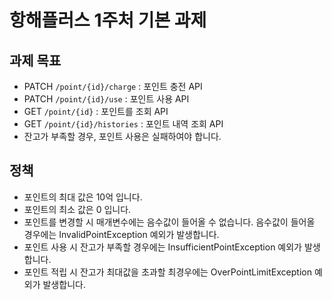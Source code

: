 # 항해플러스 1주처 기본 과제

## 과제 목표
- PATCH `/point/{id}/charge` : 포인트 충전 API
- PATCH `/point/{id}/use` : 포인트 사용 API
- GET `/point/{id}` : 포인트를 조회 API
- GET `/point/{id}/histories` : 포인트 내역 조회 API
- 잔고가 부족할 경우, 포인트 사용은 실패하여야 합니다.

## 정책
- 포인트의 최대 값은 10억 입니다.
- 포인트의 최소 값은 0 입니다.
- 포인트를 변경할 시 매개변수에는 음수값이 들어올 수 없습니다. 음수값이 들어올 경우에는 InvalidPointException 예외가 발생합니다.
- 포인트 사용 시 잔고가 부족할 경우에는 InsufficientPointException 예외가 발생합니다.
- 포인트 적립 시 잔고가 최대값을 초과할 최경우에는 OverPointLimitException 예외가 발생합니다.
